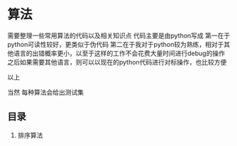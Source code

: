# 算法

需要整理一些常用算法的代码以及相关知识点
代码主要是由python写成 
第一在于python可读性较好，更类似于伪代码
第二在于我对于python较为熟练，相对于其他语言的出错概率更小，以至于这样的工作不会花费大量时间进行debug的操作
之后如果需要其他语言，则可以以现在的python代码进行对标操作，也比较方便

以上

当然 每种算法会给出测试集 

## 目录

1. 排序算法